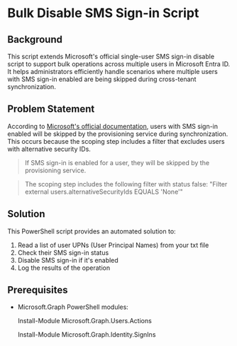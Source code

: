 # Bulk Disable SMS Sign-in Script

## Background

This script extends Microsoft's official single-user SMS sign-in disable script to support bulk operations across multiple users in Microsoft Entra ID. It helps administrators efficiently handle scenarios where multiple users with SMS sign-in enabled are being skipped during cross-tenant synchronization.

## Problem Statement

According to [Microsoft's official documentation](https://learn.microsoft.com/en-us/entra/identity/multi-tenant-organizations/cross-tenant-synchronization-configure#symptom---users-are-skipped-because-sms-sign-in-is-enabled-on-the-user), users with SMS sign-in enabled will be skipped by the provisioning service during synchronization. This occurs because the scoping step includes a filter that excludes users with alternative security IDs.

> If SMS sign-in is enabled for a user, they will be skipped by the provisioning service.

> The scoping step includes the following filter with status false: "Filter external users.alternativeSecurityIds EQUALS 'None'"


## Solution

This PowerShell script provides an automated solution to:
1. Read a list of user UPNs (User Principal Names) from your txt file
2. Check their SMS sign-in status
3. Disable SMS sign-in if it's enabled
4. Log the results of the operation

## Prerequisites

- Microsoft.Graph PowerShell modules:

  Install-Module Microsoft.Graph.Users.Actions

  Install-Module Microsoft.Graph.Identity.SignIns
